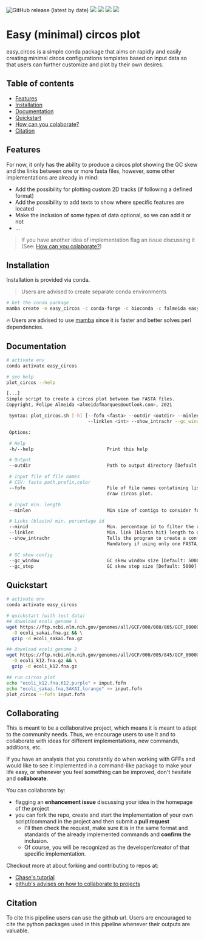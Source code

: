 ![GitHub release (latest by date)](https://img.shields.io/github/v/release/fmalmeida/easy_circos?style=flat-square) ![](https://anaconda.org/falmeida/easy_circos/badges/version.svg) ![](https://anaconda.org/falmeida/easy_circos/badges/latest_release_date.svg) ![](https://anaconda.org/falmeida/easy_circos/badges/platforms.svg) ![](https://anaconda.org/falmeida/easy_circos/badges/installer/conda.svg)

# Easy (minimal) circos plot

easy_circos is a simple conda package that aims on rapidly and easily creating minimal circos configurations templates based on input data so that users can further customize and plot by their own desires.

## Table of contents

* [Features](https://github.com/fmalmeida/easy_circos#features)
* [Installation](https://github.com/fmalmeida/easy_circos#installation)
* [Documentation](https://github.com/fmalmeida/easy_circos#documentation)
* [Quickstart](https://github.com/fmalmeida/easy_circos#quickstart)
* [How can you colaborate?](https://github.com/fmalmeida/easy_circos#collaborating)
* [Citation](https://github.com/fmalmeida/easy_circos#citation)

## Features

For now, it only has the ability to produce a circos plot showing the GC skew and the links between one or more fasta files, however, some other implementations are already in mind:

* Add the possibility for plotting custom 2D tracks (if following a defined format)
* Add the possibility to add texts to show where specific features are located
* Make the inclusion of some types of data optional, so we can add it or not
* ...

> If you have another idea of implementation flag an issue discussing it (See: [How can you colaborate?](https://github.com/fmalmeida/easy_circos#collaborating))

## Installation

Installation is provided via conda.

> Users are advised to create separate conda environments

```bash
# Get the conda package
mamba create -n easy_circos -c conda-forge -c bioconda -c falmeida easy_circos
```

:fire: Users are advised to use [mamba](https://github.com/mamba-org/mamba) since it is faster and better solves perl dependencies.

## Documentation

```bash
# activate env
conda activate easy_circos

# see help
plot_circos --help

[...]
Simple script to create a circos plot between two FASTA files.
Copyright, Felipe Almeida <almeidafmarques@outlook.com>, 2021

 Syntax: plot_circos.sh [-h] [--fofn <fasta> --outdir <outdir> --minlen <int> --minid <int>
                              --linklen <int> --show_intrachr --gc_window <int> --gc_step <int>]

 Options:

 # Help
 -h/--help                           Print this help

 # Output
 --outdir                            Path to output directory [Default: ./results]

 # Input file of file names
 # CSV: fasta path,prefix,color
 --fofn                              File of file names contatining list of fastas to
                                     draw circos plot.

 # Input min. length
 --minlen                            Min size of contigs to consider for plot [Default: 10000]

 # Links (blastn) min. percentage id
 --minid                             Min. percentage id to filter the results of blastn to draw links [Default: 85]
 --linklen                           Min. link (blastn hit) length to display in plot [Default: 5000]
 --show_intrachr                     Tells the program to create a conf file showing intra chr links [Default: false]
                                     Mandatory if using only one FASTA, otherwise, links will not be shown.

 # GC skew config
 --gc_window                         GC skew window size [Default: 5000]
 --gc_step                           GC skew step size [Default: 5000]
```

## Quickstart

```bash
# activate env
conda activate easy_circos

# quickstart (with test data)
## download ecoli genome 1
wget https://ftp.ncbi.nlm.nih.gov/genomes/all/GCF/000/008/865/GCF_000008865.2_ASM886v2/GCF_000008865.2_ASM886v2_genomic.fna.gz \
  -O ecoli_sakai.fna.gz && \
  gzip -d ecoli_sakai.fna.gz

## download ecoli genome 2
wget https://ftp.ncbi.nlm.nih.gov/genomes/all/GCF/000/005/845/GCF_000005845.2_ASM584v2/GCF_000005845.2_ASM584v2_genomic.fna.gz \
  -O ecoli_k12.fna.gz && \
  gzip -d ecoli_k12.fna.gz

## run circos plot
echo "ecoli_k12.fna,K12,purple" > input.fofn
echo "ecoli_sakai.fna,SAKAI,lorange" >> input.fofn
plot_circos --fofn input.fofn
```

## Collaborating

This is meant to be a collaborative project, which means it is meant to adapt to the community needs. Thus, we encourage users to use it and to collaborate with ideas for different implementations, new commands, additions, etc.

If you have an analysis that you constantly do when working with GFFs and would like to see it implemented in a command-like package to make your life easy, or whenever you feel something can be improved, don't hesitate and **collaborate**.

You can collaborate by:

* flagging an **enhancement issue** discussing your idea in the homepage of the project
* you can fork the repo, create and start the implementation of your own script/command in the project and then submit a **pull request**
    * I'll then check the request, make sure it is in the same format and standards of the already implemented commands and **confirm** the inclusion.
    * Of course, you will be recognized as the developer/creator of that specific implementation.

Checkout more at about forking and contributing to repos at:

* [Chase's tutorial](https://gist.github.com/Chaser324/ce0505fbed06b947d962)
* [github's advises on how to collaborate to projects](https://docs.github.com/en/free-pro-team@latest/github/collaborating-with-issues-and-pull-requests)

## Citation

To cite this pipeline users can use the github url. Users are encouraged to cite the python packages used in this pipeline whenever their outputs are valuable.
